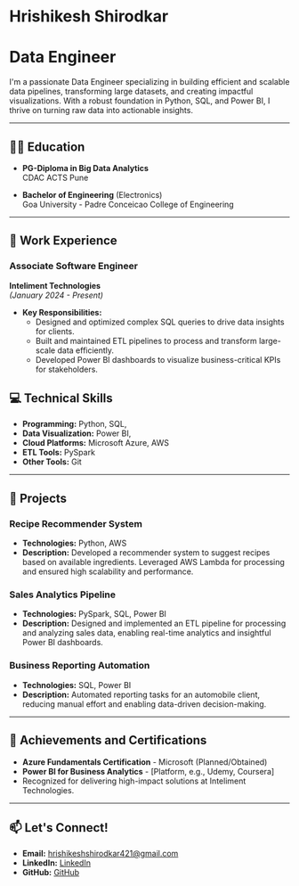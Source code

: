 # Hrishikesh Shirodkar 
# Data Engineer

I'm a passionate Data Engineer specializing in building efficient and scalable data pipelines, transforming large datasets, and creating impactful visualizations. With a robust foundation in Python, SQL, and Power BI, I thrive on turning raw data into actionable insights.

---

## 🧑‍🎓 Education

- **PG-Diploma in Big Data Analytics**  
  CDAC ACTS Pune  

- **Bachelor of Engineering** (Electronics)  
  Goa University - Padre Conceicao College of Engineering  

---

## 💼 Work Experience

### **Associate Software Engineer**  
**Inteliment Technologies**  
*(January 2024 - Present)*  

- **Key Responsibilities:**
  - Designed and optimized complex SQL queries to drive data insights for clients.
  - Built and maintained ETL pipelines to process and transform large-scale data efficiently.
  - Developed Power BI dashboards to visualize business-critical KPIs for stakeholders.



## 💻 Technical Skills

- **Programming:** Python, SQL,   
- **Data Visualization:** Power BI,
- **Cloud Platforms:** Microsoft Azure, AWS  
- **ETL Tools:** PySpark
- **Other Tools:** Git 

---

## 🚀 Projects

### **Recipe Recommender System**
- **Technologies:** Python, AWS  
- **Description:** Developed a recommender system to suggest recipes based on available ingredients. Leveraged AWS Lambda for processing and ensured high scalability and performance.

### **Sales Analytics Pipeline**
- **Technologies:** PySpark, SQL, Power BI  
- **Description:** Designed and implemented an ETL pipeline for processing and analyzing sales data, enabling real-time analytics and insightful Power BI dashboards.

### **Business Reporting Automation**
- **Technologies:** SQL, Power BI  
- **Description:** Automated reporting tasks for an automobile client, reducing manual effort and enabling data-driven decision-making.

---

## 🌟 Achievements and Certifications

- **Azure Fundamentals Certification** - Microsoft (Planned/Obtained)
- **Power BI for Business Analytics** - [Platform, e.g., Udemy, Coursera]  
- Recognized for delivering high-impact solutions at Inteliment Technologies.  

---

## 📫 Let's Connect!

- **Email:** hrishikeshshirodkar421@gmail.com  
- **LinkedIn:** [LinkedIn](https://www.linkedin.com/in/)  
- **GitHub:** [GitHub](https://github.com/hrishikesh421)  
